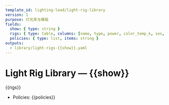 ```yaml
---
template_id: lighting-lead/light-rig-library
version: 1
purpose: 灯光库与模板
fields:
  show: { type: string }
  rigs: { type: table, columns: [name, type, power, color_temp_k, ies, gobo, purpose] }
  policies: { type: list, items: string }
outputs:
  - library/light-rigs-{{show}}.yaml
---
```


# Light Rig Library — {{show}}

{{rigs}}

- Policies: {{policies}}
